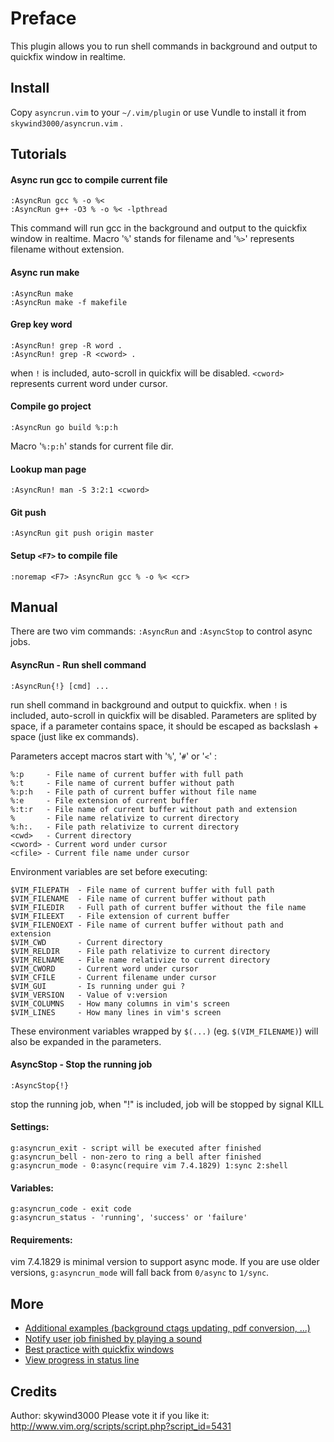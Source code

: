 # Preface
This plugin allows you to run shell commands in background and output to quickfix window in realtime.

## Install
Copy `asyncrun.vim` to your `~/.vim/plugin` or use Vundle to install it from `skywind3000/asyncrun.vim` .

## Tutorials

#### Async run gcc to compile current file
	:AsyncRun gcc % -o %<
	:AsyncRun g++ -O3 % -o %< -lpthread 
This command will run gcc in the background and output to the quickfix window in realtime. Macro '`%`' stands for filename and '`%>`' represents filename without extension.

#### Async run make
    :AsyncRun make
	:AsyncRun make -f makefile

#### Grep key word 
    :AsyncRun! grep -R word . 
    :AsyncRun! grep -R <cword> . 
when `!` is included, auto-scroll in quickfix will be disabled. `<cword>` represents current word under cursor.

#### Compile go project
    :AsyncRun go build %:p:h
Macro '`%:p:h`' stands for current file dir. 

#### Lookup man page
    :AsyncRun! man -S 3:2:1 <cword>

#### Git push
    :AsyncRun git push origin master

#### Setup `<F7>` to compile file
    :noremap <F7> :AsyncRun gcc % -o %< <cr> 

## Manual

There are two vim commands: `:AsyncRun` and `:AsyncStop` to control async jobs.

#### AsyncRun - Run shell command

```VimL
:AsyncRun{!} [cmd] ...
```

run shell command in background and output to quickfix. when `!` is included, auto-scroll in quickfix will be disabled. Parameters are splited by space, if a parameter contains space, it should be escaped as backslash + space (just like ex commands).

Parameters accept macros start with '`%`', '`#`' or '`<`' :

    %:p     - File name of current buffer with full path
    %:t     - File name of current buffer without path
    %:p:h   - File path of current buffer without file name
    %:e     - File extension of current buffer
    %:t:r   - File name of current buffer without path and extension
    %       - File name relativize to current directory
    %:h:.   - File path relativize to current directory
    <cwd>   - Current directory
    <cword> - Current word under cursor
    <cfile> - Current file name under cursor

Environment variables are set before executing:

    $VIM_FILEPATH  - File name of current buffer with full path
    $VIM_FILENAME  - File name of current buffer without path
    $VIM_FILEDIR   - Full path of current buffer without the file name
    $VIM_FILEEXT   - File extension of current buffer
    $VIM_FILENOEXT - File name of current buffer without path and extension
    $VIM_CWD       - Current directory
    $VIM_RELDIR    - File path relativize to current directory
    $VIM_RELNAME   - File name relativize to current directory 
    $VIM_CWORD     - Current word under cursor
    $VIM_CFILE     - Current filename under cursor
    $VIM_GUI       - Is running under gui ?
    $VIM_VERSION   - Value of v:version
    $VIM_COLUMNS   - How many columns in vim's screen
    $VIM_LINES     - How many lines in vim's screen

These environment variables wrapped by `$(...)` (eg. `$(VIM_FILENAME)`) will also be expanded in the parameters.

#### AsyncStop - Stop the running job

```VimL
:AsyncStop{!}
```

stop the running job, when "!" is included, job will be stopped by signal KILL

#### Settings:

    g:asyncrun_exit - script will be executed after finished
    g:asyncrun_bell - non-zero to ring a bell after finished
    g:asyncrun_mode - 0:async(require vim 7.4.1829) 1:sync 2:shell

#### Variables:
    g:asyncrun_code - exit code
    g:asyncrun_status - 'running', 'success' or 'failure'

#### Requirements:
vim 7.4.1829 is minimal version to support async mode. If you are use older versions, `g:asyncrun_mode` will fall back from `0/async` to `1/sync`.

## More

- [Additional examples (background ctags updating, pdf conversion, ...)](https://github.com/skywind3000/asyncrun.vim/wiki/Additional-Examples)
- [Notify user job finished by playing a sound](https://github.com/skywind3000/asyncrun.vim/wiki/Playing-Sound)
- [Best practice with quickfix windows](https://github.com/skywind3000/asyncrun.vim/wiki/Quickfix-Best-Practice)
- [View progress in status line](https://github.com/skywind3000/asyncrun.vim/wiki/View-Progress-in-Status-Line)


## Credits
Author: skywind3000
Please vote it if you like it: 
http://www.vim.org/scripts/script.php?script_id=5431

